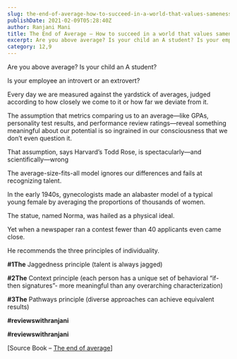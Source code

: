 ```yaml
---
slug: the-end-of-average-how-to-succeed-in-a-world-that-values-sameness
publishDate: 2021-02-09T05:28:40Z
author: Ranjani Mani
title: The End of Average – How to succeed in a world that values sameness 
excerpt: Are you above average? Is your child an A student? Is your employee an introvert or an extrovert? Every day we are measured against the yardstick of averages, judged according to how closely we come to it or how far we deviate from it. The assumption that metrics comparing us to an average—like GPAs, personality  ... 
category: 12,9
---
```


Are you above average? Is your child an A student?

Is your employee an introvert or an extrovert?

Every day we are measured against the yardstick of averages, judged according to how closely we come to it or how far we deviate from it.

The assumption that metrics comparing us to an average—like GPAs, personality test results, and performance review ratings—reveal something meaningful about our potential is so ingrained in our consciousness that we don’t even question it.

That assumption, says Harvard’s Todd Rose, is spectacularly—and scientifically—wrong

The average-size-fits-all model ignores our differences and fails at recognizing talent.

In the early 1940s, gynecologists made an alabaster model of a typical young female by averaging the proportions of thousands of women.

The statue, named Norma, was hailed as a physical ideal.

Yet when a newspaper ran a contest fewer than 40 applicants even came close.

He recommends the three principles of individuality.

**#1The** Jaggedness principle (talent is always jagged)

**#2The** Context principle (each person has a unique set of behavioral “if-then signatures”- more meaningful than any overarching characterization)

**#3The** Pathways principle (diverse approaches can achieve equivalent results)

**#reviewswithranjani**

**#reviewswithranjani**

\[Source Book – [The end of average](https://www.amazon.com/End-Average-Succeed-Values-Sameness/dp/0062358367)\]